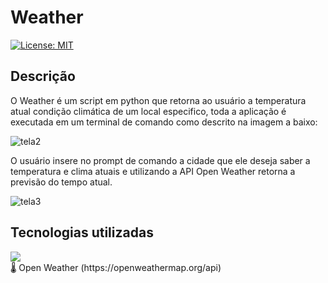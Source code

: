 # Weather
[![License: MIT](https://img.shields.io/badge/License-MIT-yellow.svg)](https://opensource.org/licenses/MIT)


## Descrição

O Weather é um script em python que retorna ao usuário a temperatura atual condição climática de um local especifico, toda a aplicação é executada em um terminal de comando como descrito na imagem a baixo:

![tela2](https://user-images.githubusercontent.com/120280849/206907043-abd8e832-c46e-418c-bc91-ac2102b7cc66.jpg)

O usuário insere no prompt de comando a cidade que ele deseja saber a temperatura e clima atuais e utilizando a API Open Weather retorna a previsão do tempo atual.

![tela3](https://user-images.githubusercontent.com/120280849/206907045-9d535e61-0b52-4c10-9cb5-a957050adbd3.jpg)

## Tecnologias utilizadas

<div> 
  <a><img src="https://img.shields.io/badge/Python-3776AB?style=for-the-badge&logo=python&logoColor=white" target="_blank"></a> 
  
</div>
  🌡️ Open Weather (https://openweathermap.org/api)


